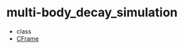 # multi-body_decay_simulation

* class
 * [CFrame](https://jinyuyuyu.github.io/multi-body_decay_simulation/Ne16/man/CFrame.html)
